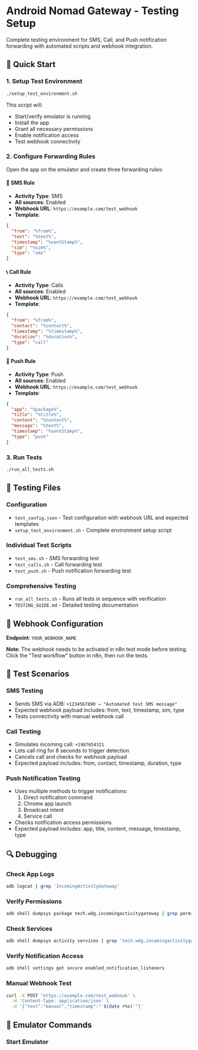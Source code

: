 # Android Nomad Gateway - Testing Setup

Complete testing environment for SMS, Call, and Push notification forwarding with automated scripts and webhook integration.

## 🚀 Quick Start

### 1. Setup Test Environment

```bash
./setup_test_environment.sh
```

This script will:

- Start/verify emulator is running
- Install the app
- Grant all necessary permissions
- Enable notification access
- Test webhook connectivity

### 2. Configure Forwarding Rules

Open the app on the emulator and create three forwarding rules:

#### 📱 SMS Rule

- **Activity Type**: SMS
- **All sources**: Enabled
- **Webhook URL**: `https://example.com/test_webhook`
- **Template**:

```json
{
  "from": "%from%",
  "text": "%text%",
  "timestamp": "%sentStamp%",
  "sim": "%sim%",
  "type": "sms"
}
```

#### 📞 Call Rule

- **Activity Type**: Calls
- **All sources**: Enabled
- **Webhook URL**: `https://example.com/test_webhook`
- **Template**:

```json
{
  "from": "%from%",
  "contact": "%contact%",
  "timestamp": "%timestamp%",
  "duration": "%duration%",
  "type": "call"
}
```

#### 🔔 Push Rule

- **Activity Type**: Push
- **All sources**: Enabled
- **Webhook URL**: `https://example.com/test_webhook`
- **Template**:

```json
{
  "app": "%package%",
  "title": "%title%",
  "content": "%content%",
  "message": "%text%",
  "timestamp": "%sentStamp%",
  "type": "push"
}
```

### 3. Run Tests

```bash
./run_all_tests.sh
```

## 📁 Testing Files

### Configuration

- `test_config.json` - Test configuration with webhook URL and expected templates
- `setup_test_environment.sh` - Complete environment setup script

### Individual Test Scripts

- `test_sms.sh` - SMS forwarding test
- `test_calls.sh` - Call forwarding test
- `test_push.sh` - Push notification forwarding test

### Comprehensive Testing

- `run_all_tests.sh` - Runs all tests in sequence with verification
- `TESTING_GUIDE.md` - Detailed testing documentation

## 🔧 Webhook Configuration

**Endpoint**: `YOUR_WEBHOOK_NAME`

**Note**: The webhook needs to be activated in n8n test mode before testing. Click the "Test workflow" button in n8n, then run the tests.

## 🧪 Test Scenarios

### SMS Testing

- Sends SMS via ADB: `+1234567890 → "Automated test SMS message"`
- Expected webhook payload includes: from, text, timestamp, sim, type
- Tests connectivity with manual webhook call

### Call Testing

- Simulates incoming call: `+1987654321`
- Lets call ring for 8 seconds to trigger detection
- Cancels call and checks for webhook payload
- Expected payload includes: from, contact, timestamp, duration, type

### Push Notification Testing

- Uses multiple methods to trigger notifications:
  1. Direct notification command
  2. Chrome app launch
  3. Broadcast intent
  4. Service call
- Checks notification access permissions
- Expected payload includes: app, title, content, message, timestamp, type

## 🔍 Debugging

### Check App Logs

```bash
adb logcat | grep 'IncomingActivityGateway'
```

### Verify Permissions

```bash
adb shell dumpsys package tech.wdg.incomingactivitygateway | grep permission
```

### Check Services

```bash
adb shell dumpsys activity services | grep 'tech.wdg.incomingactivitygateway'
```

### Verify Notification Access

```bash
adb shell settings get secure enabled_notification_listeners
```

### Manual Webhook Test

```bash
curl -X POST 'https://example.com/test_webhook' \
  -H 'Content-Type: application/json' \
  -d '{"test":"manual","timestamp":"'$(date +%s)'"}'
```

## 📱 Emulator Commands

### Start Emulator

```

```
